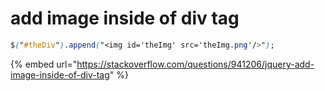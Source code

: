 # add image inside of div tag

```css
$("#theDiv").append("<img id='theImg' src='theImg.png'/>");
```

{% embed url="https://stackoverflow.com/questions/941206/jquery-add-image-inside-of-div-tag" %}



